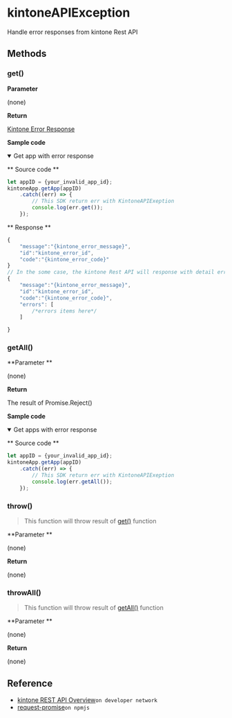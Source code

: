 # kintoneAPIException

Handle error responses from kintone Rest API

## Methods

### get()

**Parameter**

(none)

**Return**

[Kintone Error Response](https://developer.kintone.io/hc/en-us/articles/212495188#responses)

**Sample code**

<details class="tab-container" open>
<Summary>Get app with error response</Summary>

** Source code **

```javascript
let appID = {your_invalid_app_id};
kintoneApp.getApp(appID)
    .catch((err) => {
        // This SDK return err with KintoneAPIExeption
        console.log(err.get());
    });
```

** Response **

```javascript
{
    "message":"{kintone_error_message}",
    "id":"kintone_error_id",
    "code":"{kintone_error_code}"
}
// In the some case, the kintone Rest API will response with detail errors
{
    "message":"{kintone_error_message}",
    "id":"kintone_error_id",
    "code":"{kintone_error_code}",
    "errors": [
        /*errors items here*/
    ]

}
```

</details>

### getAll()

**Parameter **

(none)

**Return**

The result of Promise.Reject()

**Sample code**

<details class="tab-container" open>
<Summary>Get apps with error response</Summary>

** Source code **

```javascript
let appID = {your_invalid_app_id};
kintoneApp.getApp(appID)
    .catch((err) => {
        // This SDK return err with KintoneAPIExeption
        console.log(err.getAll());
    });
```

</details>

### throw()

> This function will throw result of [get()](#get) function

**Parameter **

(none)

**Return**

(none)

### throwAll()

> This function will throw result of [getAll()](#getall) function

**Parameter **

(none)

**Return**

(none)

## Reference

- [kintone REST API Overview](https://developer.kintone.io/hc/en-us/articles/212495188)`on developer network`
- [request-promise](https://www.npmjs.com/package/request-promise)`on npmjs`